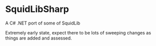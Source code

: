 # SquidLibSharp
A C# .NET port of some of SquidLib

Extremely early state, expect there to be lots of sweeping changes as things are added and assessed.
